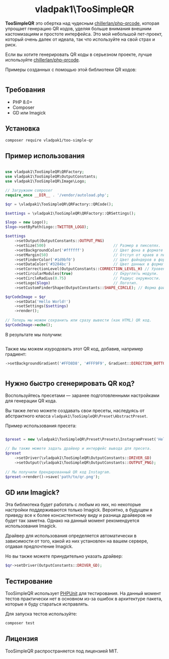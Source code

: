<h1 align="center">
    vladpak1\TooSimpleQR
</h1>

**TooSimpleQR** это обертка над чудесным [chillerlan/php-qrcode](https://github.com/chillerlan/php-qrcode), которая
упрощает генерацию QR кодов, уделяя больше внимания внешним кастомизациям и простоте интерфейса.
Это мой небольшой пет-проект, который очень далек от идеала, так что используйте на свой страх и риск.

Если вы хотите генерировать QR коды в серьезном проекте, лучше
используйте [chillerlan/php-qrcode](https://github.com/chillerlan/php-qrcode).

Примеры созданных с помощью этой библиотеки QR кодов:
<p align="center">
<img src="https://i.postimg.cc/HxrNR9tc/presets.png" alt="">
</p>

## Требования

- PHP 8.0+
- Composer
- GD или Imagick

## Установка

```bash
composer require vladpak1/too-simple-qr
```

## Пример использования

```php

use vladpak1\TooSimpleQR\QRFactory;
use vladpak1\TooSimpleQR\OutputConstants;
use vladpak1\TooSimpleQR\Image\Logo;

// Загружаем composer
require_once __DIR__ . '/vendor/autoload.php';

$qr = \vladpak1\TooSimpleQR\QRFactory::QRCode();

$settings = \vladpak1\TooSimpleQR\QRFactory::QRSettings();

$logo = new Logo();
$logo->setByPath(Logo::TWITTER_LOGO);

$settings
    ->setOutput(OutputConstants::OUTPUT_PNG)
    ->setSize(500)                              // Размер в пикселях.
    ->setBackgroundColor('#ffffff')             // Цвет фона в формате HEX.
    ->setMargin(50)                             // Отступ от краев в пикселях.
    ->setFinderColor('#1d9bf0')                 // Цвет файндеров в формате HEX.
    ->setDataColor('#3284bc')                   // Цвет данных в формате HEX.
    ->setCorrectionLevel(OutputConstants::CORRECTION_LEVEL_H) // Уровень коррекции ошибок.
    ->setCircularModules(true)                  // Округлять модули.
    ->setCircleRadius(0.75)                     // Радиус окружности.
    ->setLogo($logo)                            // Логотип.
    ->setCustomFinderShape(OutputConstants::SHAPE_CIRCLE); // Форма файндеров.

$qrCodeImage = $qr
    ->setData('Hello World!')
    ->setSettings($settings)
    ->render();
    
// Теперь мы можем сохранить или сразу вывести (как HTML) QR код.
$qrCodeImage->echo();

```

В результате мы получим:
<p align="center">
<img src="https://i.postimg.cc/MK1pgysF/example-1.png" alt="">
</p>

Также мы можем изуродовать этот QR код, добавив, например градиент:

```php
->setBackgroundGradient('#FFD8D8', '#FFF9F9', Gradient::DIRECTION_BOTTOM_TO_TOP);
```

<p align="center">
<img src="https://i.postimg.cc/cHv2gG65/12.png" alt="">
</p>

## Нужно быстро сгенерировать QR код?

Воспользуйтесь пресетами — заранее подготовленными настройками для генерации QR кода.

Вы также легко можете создавать свои пресеты, наследуясь от абстрактного
класса `vladpak1\TooSimpleQR\Preset\AbstractPreset`.

Пример использования пресета:

```php

$preset = new \vladpak1\TooSimpleQR\Preset\Presets\InstagramPreset('Hello World!');

// Вы также можете задать драйвер и интерфейс вывода для пресета.
$preset
    ->setDriver(\vladpak1\TooSimpleQR\OutputConstants::DRIVER_GD)
    ->setOutput(\vladpak1\TooSimpleQR\OutputConstants::OUTPUT_PNG);
    
// Мы получили брендированный QR код Instagram.
$preset->render()->save('path/to/qr.png');


```

## GD или Imagick?

Эта библиотека будет работать с любым из них, но некоторые настройки поддерживаются только Imagick.
Вероятно, в будущем я приведу все к более консистентному виду и разница драйверов не будет так заметна.
Однако на данный момент рекомендуется использования Imagick.

Драйвер для использования определяется автоматически в зависимости от того, какой из них установлен на вашем сервере,
отдавая предпочтение Imagick.

Но вы также можете принудительно указать драйвер:

```php
$qr->setDriver(OutputConstants::DRIVER_GD);
```

## Тестирование

TooSimpleQR использует [PHPUnit](https://github.com/sebastianbergmann/phpunit) для тестирования.
На данный момент тестов практически нет в основном из-за ошибок в архитектуре пакета, которые я буду стараться
исправлять.

Для запуска тестов используйте:

```bash
composer test
```

## Лицензия

TooSimpleQR распространяется под лицензией MIT.